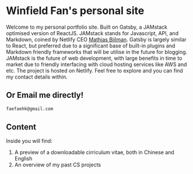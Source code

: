 # Winfield Fan's personal site

Welcome to my personal portfolio site. Built on Gatsby, a JAMstack optimised version of ReactJS.
JAMstack stands for Javascript, API, and Markdown, coined by Netlify CEO [Mathias Biilman](https://twitter.com/biilmann). Gatsby is largely similar to React, but preferred due to a significant base of built-in plugins and Markdown friendly frameworks that will be utilise in the future for blogging. JAMstack is the future of web development, with large benefits in time to market due to friendly interfacing with cloud hosting services like AWS and etc.
The project is hosted on Netlify.
Feel free to explore and you can find my contact details within.


## Or Email me directly!

```bash
faefaehk@gmail.com
```

## Content

Inside you will find:
1. A preview of a downloadable cirriculum vitae, both in Chinese and English
2. An overview of my past CS projects

